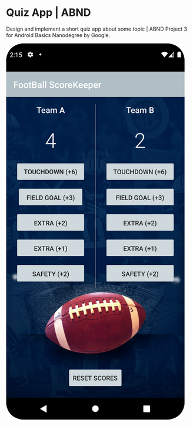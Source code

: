 # Quiz App | ABND

Design and implement a short quiz app about some topic | ABND Project 3 for Android Basics Nanodegree by Google.

![QuizApp](https://github.com/AstroAnasTariq/ScoreKeeper/blob/main/ScoreKeeper%20Screenshot.png)
